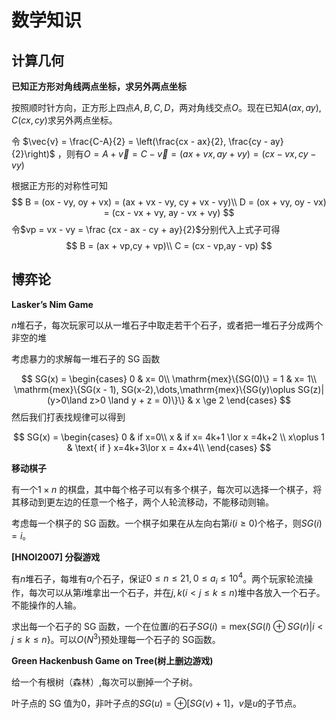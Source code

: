 # 数学知识

## 计算几何

**已知正方形对角线两点坐标，求另外两点坐标**

按照顺时针方向，正方形上四点$A,B,C,D$，两对角线交点$O$。现在已知$A(ax,ay),C(cx,cy)$求另外两点坐标。

令 $\vec{v} = \frac{C-A}{2} = \left(\frac{cx - ax}{2}, \frac{cy - ay}{2}\right)$ ，则有$O = A + \vec{v} = C  - \vec{v} = (ax + vx , ay + vy) = (cx - vx, cy - vy)$

根据正方形的对称性可知
$$
B = (ox - vy, oy + vx) = (ax + vx - vy, cy + vx - vy)\\
D = (ox + vy, oy - vx) = (cx - vx + vy, ay - vx + vy)
$$
令$vp = vx - vy = \frac {cx - ax - cy + ay}{2}$分别代入上式子可得
$$
B = (ax + vp,cy + vp)\\
C = (cx - vp,ay - vp)
$$

## 博弈论

**Lasker’s Nim Game**

$n$堆石子，每次玩家可以从一堆石子中取走若干个石子，或者把一堆石子分成两个非空的堆

考虑暴力的求解每一堆石子的 SG 函数

$$
SG(x) =
\begin{cases}
0 & x= 0\\
\mathrm{mex}\{SG(0)\} = 1 &  x= 1\\
\mathrm{mex}\{SG(x - 1), SG(x-2),\dots,\mathrm{mex}\{SG(y)\oplus SG(z)| (y>0\land z>0 \land y + z = 0)\}\} & x \ge 2
\end{cases}
$$
然后我们打表找规律可以得到

$$
SG(x) =
\begin{cases}
0 & if x=0\\
x & if x= 4k+1 \lor  x =4k+2 \\
x\oplus 1 & \text{ if } x=4k+3\lor x = 4x+4\\
\end{cases}
$$


**移动棋子**

有一个$1\times n$ 的棋盘，其中每个格子可以有多个棋子，每次可以选择一个棋子，将其移动到更左边的任意一个格子，两个人轮流移动，不能移动则输。

考虑每一个棋子的 SG 函数。一个棋子如果在从左向右第$i(i\ge 0)$个格子，则$SG(i)=i$。

**[HNOI2007] 分裂游戏**

有$n$堆石子，每堆有$a_i$个石子，保证$0\le n\le 21, 0\le a_i\le 10^4$。两个玩家轮流操作，每次可以从第$i$堆拿出一个石子，并在$j,k(i<j\le k \le n)$堆中各放入一个石子。不能操作的人输。

求出每一个石子的 SG 函数，一个在位置$i$的石子$SG(i) =\mathrm{mex}\{ SG(l)\oplus SG(r)|i<j\le k \le n\}$。可以$O(N^3)$预处理每一个石子的 SG函数。

**Green Hackenbush Game on Tree(树上删边游戏)**

给一个有根树（森林）,每次可以删掉一个子树。

叶子点的 SG 值为$0$，非叶子点的$SG(u) = \oplus[SG(v) + 1]$，$v$是$u$的子节点。
